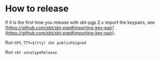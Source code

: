 # How to release

If it is the first time you release with sbt-pgp 2.x import the keypairs, see [https://github.com/sbt/sbt-pgp#importing-key-pair](https://github.com/sbt/sbt-pgp#importing-key-pair).

Run `GPG_TTY=$(tty) sbt publishSigned`

Run `sbt sonatypeRelease`


